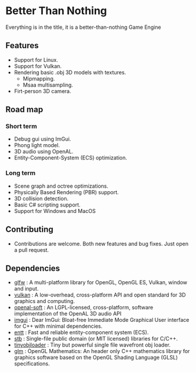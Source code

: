# Better Than Nothing
Everything is in the title, it is a better-than-nothing Game Engine

## Features

 - Support for Linux.
 - Support for Vulkan.
 - Rendering basic .obj 3D models with textures.
	- Mipmapping.
	- Msaa multisampling.
 - Firt-person 3D camera.

## Road map

### Short term

 - Debug gui using ImGui.
 - Phong light model.
 - 3D audio using OpenAL.
 - Entity-Component-System (ECS) optimization.

### Long term

 - Scene graph and octree optimizations.
 - Physically Based Rendering (PBR) support.
 - 3D collision detection.
 - Basic C# scripting support.
 - Support for Windows and MacOS

## Contributing

 - Contributions are welcome. Both new features and bug fixes. Just open a pull request.

## Dependencies

- [glfw](https://github.com/glfw/glfw) : A multi-platform library for OpenGL, OpenGL ES, Vulkan, window and input.
- [vulkan](https://github.com/KhronosGroup/Vulkan-Headers) : A low-overhead, cross-platform API and open standard for 3D graphics and computing.
- [openal-soft](https://github.com/kcat/openal-soft) : An LGPL-licensed, cross-platform, software implementation of the OpenAL 3D audio API
- [imgui](https://github.com/ocornut/imgui) : Dear ImGui: Bloat-free Immediate Mode Graphical User interface for C++ with minimal dependencies.
- [entt](https://github.com/skypjack/entt) : Fast and reliable entity-component system (ECS).
- [stb](https://github.com/nothings/stb) : Single-file public domain (or MIT licensed) libraries for C/C++.
- [tinyobjloader](https://github.com/tinyobjloader/tinyobjloader) : Tiny but powerful single file wavefront obj loader.
- [glm](https://github.com/g-truc/glm) : OpenGL Mathematics: An header only C++ mathematics library for graphics software based on the OpenGL Shading Language (GLSL) specifications.
